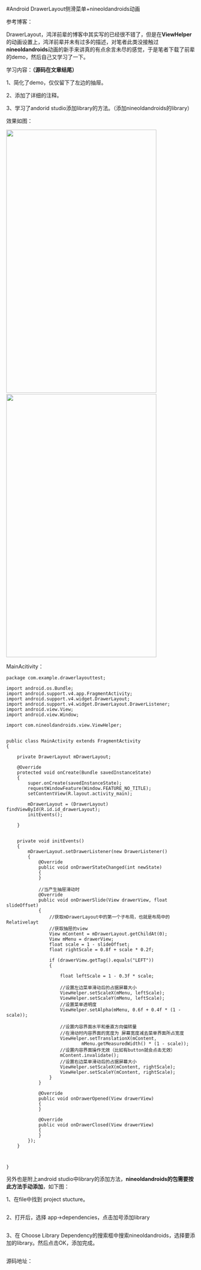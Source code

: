 #Android DrawerLayout侧滑菜单+nineoldandroids动画


参考博客：





DrawerLayout，鸿洋前辈的博客中其实写的已经很不错了，但是在**ViewHelper**的动画设置上，鸿洋前辈并未有过多的描述，对笔者此类没接触过**nineoldandroids**动画的新手来讲真的有点余言未尽的感觉，于是笔者下载了前辈的demo，然后自己又学习了一下。

 

学习内容：**（源码在文章结尾）**

1、简化了demo，仅仅留下了左边的抽屉。

2、添加了详细的注释。

3、学习了andorid studio添加library的方法。（添加nineoldandroids的library）

 

效果如图：

<img src="https://img-blog.csdn.net/20160108162824953?watermark/2/text/aHR0cDovL2Jsb2cuY3Nkbi5uZXQv/font/5a6L5L2T/fontsize/400/fill/I0JBQkFCMA==/dissolve/70/gravity/Center" width="400" height="700" alt="">  <img src="https://img-blog.csdn.net/20160108162828534?watermark/2/text/aHR0cDovL2Jsb2cuY3Nkbi5uZXQv/font/5a6L5L2T/fontsize/400/fill/I0JBQkFCMA==/dissolve/70/gravity/Center" width="400" height="700" alt=""> 

 

MainAcitivity：



```
package com.example.drawerlayouttest;

import android.os.Bundle;
import android.support.v4.app.FragmentActivity;
import android.support.v4.widget.DrawerLayout;
import android.support.v4.widget.DrawerLayout.DrawerListener;
import android.view.View;
import android.view.Window;

import com.nineoldandroids.view.ViewHelper;


public class MainActivity extends FragmentActivity
{

	private DrawerLayout mDrawerLayout;

	@Override
	protected void onCreate(Bundle savedInstanceState)
	{
		super.onCreate(savedInstanceState);
		requestWindowFeature(Window.FEATURE_NO_TITLE);
		setContentView(R.layout.activity_main);

		mDrawerLayout = (DrawerLayout) findViewById(R.id.id_drawerLayout);
		initEvents();

	}


	private void initEvents()
	{
		mDrawerLayout.setDrawerListener(new DrawerListener()
		{
			@Override
			public void onDrawerStateChanged(int newState)
			{
			}

			//当产生抽屉滑动时
			@Override
			public void onDrawerSlide(View drawerView, float slideOffset)
			{
				//获取mDrawerLayout中的第一个子布局，也就是布局中的Relativelayt
				//获取抽屉的view
				View mContent = mDrawerLayout.getChildAt(0);
				View mMenu = drawerView;
				float scale = 1 - slideOffset;
				float rightScale = 0.8f + scale * 0.2f;

				if (drawerView.getTag().equals("LEFT"))
				{

					float leftScale = 1 - 0.3f * scale;

					//设置左边菜单滑动后的占据屏幕大小
					ViewHelper.setScaleX(mMenu, leftScale);
					ViewHelper.setScaleY(mMenu, leftScale);
					//设置菜单透明度
					ViewHelper.setAlpha(mMenu, 0.6f + 0.4f * (1 - scale));

					//设置内容界面水平和垂直方向偏转量
					//在滑动时内容界面的宽度为 屏幕宽度减去菜单界面所占宽度
					ViewHelper.setTranslationX(mContent,
							mMenu.getMeasuredWidth() * (1 - scale));
					//设置内容界面操作无效（比如有button就会点击无效）
					mContent.invalidate();
					//设置右边菜单滑动后的占据屏幕大小
					ViewHelper.setScaleX(mContent, rightScale);
					ViewHelper.setScaleY(mContent, rightScale);
				}
			}

			@Override
			public void onDrawerOpened(View drawerView)
			{
			}

			@Override
			public void onDrawerClosed(View drawerView)
			{
			}
		});
	}



}

```



 

另外也是附上android studio中library的添加方法，**nineoldandroids的包需要按此方法手动添加**，如下图：

 

1、在file中找到 project stucture。

 

<img src="https://img-blog.csdn.net/20160108163415393?watermark/2/text/aHR0cDovL2Jsb2cuY3Nkbi5uZXQv/font/5a6L5L2T/fontsize/400/fill/I0JBQkFCMA==/dissolve/70/gravity/Center" alt=""> 

 

2、打开后，选择 app-&gt;dependencies，点击加号添加library

 

<img src="https://img-blog.csdn.net/20160108163443058?watermark/2/text/aHR0cDovL2Jsb2cuY3Nkbi5uZXQv/font/5a6L5L2T/fontsize/400/fill/I0JBQkFCMA==/dissolve/70/gravity/Center" alt=""> 

 

3、在 Choose Library Dependency的搜索框中搜索nineoldandroids，选择要添加的library。然后点击OK，添加完成。

 

<img src="https://img-blog.csdn.net/20160108163454051?watermark/2/text/aHR0cDovL2Jsb2cuY3Nkbi5uZXQv/font/5a6L5L2T/fontsize/400/fill/I0JBQkFCMA==/dissolve/70/gravity/Center" alt=""> 

 

 

源码地址：

 

 

